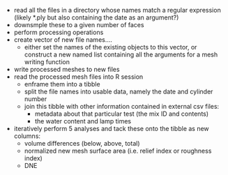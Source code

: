 - read all the files in a directory whose names match a regular expression (likely *.ply but also containing the date as an argument?)
- downsmple these to a given number of faces 
- perform processing operations 
- create vector of new file names....
  - either set the names of the existing objects to this vector, or construct a new named list containing all the arguments for a mesh writing function
- write processed meshes to new files 
- read the processed mesh files into R session
  - enframe them into a tibble 
  - split the file names into usable data, namely the date and cylinder number 
  - join this tibble with other information contained in external csv files:
    - metadata about that particular test (the mix ID and contents)
    - the water content and lamp times
- iteratively perform 5 analyses and tack these onto the tibble as new columns:
  - volume differences (below, above, total)
  - normalized new mesh surface area (i.e. relief index or roughness index)
  - DNE